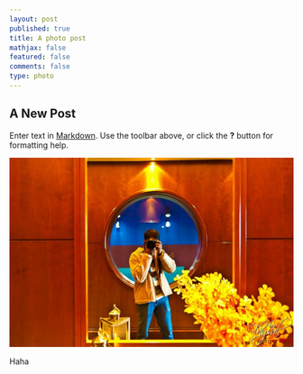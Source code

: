 ```yaml
---
layout: post
published: true
title: A photo post
mathjax: false
featured: false
comments: false
type: photo
---
```


## A New Post

Enter text in [Markdown](http://daringfireball.net/projects/markdown/). Use the toolbar above, or click the **?** button for formatting help.

![418770_105476566271097_284351063_n.jpg](/images/418770_105476566271097_284351063_n.jpg)

Haha